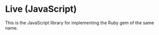 # Live (JavaScript)

This is the JavaScript library for implementing the Ruby gem of the same name.
